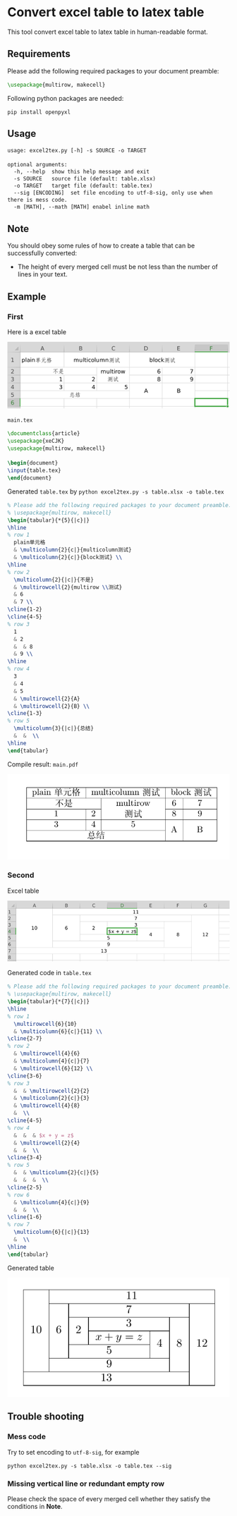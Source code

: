 # Convert excel table to latex table

This tool convert excel table to latex table in human-readable format.

## Requirements

Please add the following required packages to your document preamble:

```tex
\usepackage{multirow, makecell}
```

Following python packages are needed:

```shell
pip install openpyxl
```

## Usage

```text
usage: excel2tex.py [-h] -s SOURCE -o TARGET

optional arguments:
  -h, --help  show this help message and exit
  -s SOURCE   source file (default: table.xlsx)
  -o TARGET   target file (default: table.tex)
  --sig [ENCODING]  set file encoding to utf-8-sig, only use when there is mess code.
  -m [MATH], --math [MATH] enabel inline math
```

## Note

You should obey some rules of how to create a table that can be successfully converted:

- The height of every merged cell must be not less than the number of lines in your text.

## Example

### First

Here is a excel table

![Excel table](img/excel_table.png)

`main.tex`

```tex
\documentclass{article}
\usepackage{xeCJK}
\usepackage{multirow, makecell}

\begin{document}
\input{table.tex}
\end{document}
```

Generated `table.tex` by `python excel2tex.py -s table.xlsx -o table.tex`

```tex
% Please add the following required packages to your document preamble:
% \usepackage{multirow, makecell}
\begin{tabular}{*{5}{|c}|}
\hline
% row 1
  plain单元格
  & \multicolumn{2}{c|}{multicolumn测试}
  & \multicolumn{2}{c|}{block测试} \\
\hline
% row 2
  \multicolumn{2}{|c|}{不是}
  & \multirowcell{2}{multirow \\测试}
  & 6
  & 7 \\
\cline{1-2}
\cline{4-5}
% row 3
  1
  & 2
  &  & 8
  & 9 \\
\hline
% row 4
  3
  & 4
  & 5
  & \multirowcell{2}{A}
  & \multirowcell{2}{B} \\
\cline{1-3}
% row 5
  \multicolumn{3}{|c|}{总结}
  &  &  \\
\hline
\end{tabular}
```

Compile result: `main.pdf`

![LaTeX table](img/latex_table.png)

### Second

Excel table

![Excel table](img/excel_table2.png)

Generated code in `table.tex`

```tex
% Please add the following required packages to your document preamble:
% \usepackage{multirow, makecell}
\begin{tabular}{*{7}{|c}|}
\hline
% row 1
  \multirowcell{6}{10}
  & \multicolumn{6}{c|}{11} \\
\cline{2-7}
% row 2
  & \multirowcell{4}{6}
  & \multicolumn{4}{c|}{7}
  & \multirowcell{6}{12} \\
\cline{3-6}
% row 3
  &  & \multirowcell{2}{2}
  & \multicolumn{2}{c|}{3}
  & \multirowcell{4}{8}
  &  \\
\cline{4-5}
% row 4
  &  &  & $x + y = z$
  & \multirowcell{2}{4}
  &  &  \\
\cline{3-4}
% row 5
  &  & \multicolumn{2}{c|}{5}
  &  &  &  \\
\cline{2-5}
% row 6
  & \multicolumn{4}{c|}{9}
  &  &  \\
\cline{1-6}
% row 7
  \multicolumn{6}{|c|}{13}
  &  \\
\hline
\end{tabular}
```

Generated table

![LaTeX table](img/latex_table2.png)

## Trouble shooting

### Mess code

Try to set encoding to `utf-8-sig`, for example

```shell
python excel2tex.py -s table.xlsx -o table.tex --sig
```

### Missing vertical line or redundant empty row

Please check the space of every merged cell whether they satisfy the conditions in **Note**.
